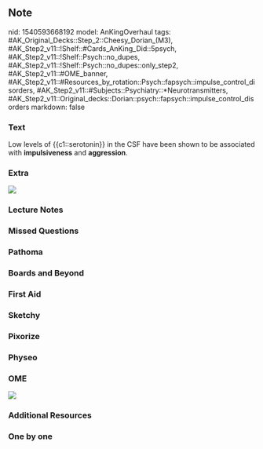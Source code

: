## Note
nid: 1540593668192
model: AnKingOverhaul
tags: #AK_Original_Decks::Step_2::Cheesy_Dorian_(M3), #AK_Step2_v11::!Shelf::#Cards_AnKing_Did::5psych, #AK_Step2_v11::!Shelf::Psych::no_dupes, #AK_Step2_v11::!Shelf::Psych::no_dupes::only_step2, #AK_Step2_v11::#OME_banner, #AK_Step2_v11::#Resources_by_rotation::Psych::fapsych::impulse_control_disorders, #AK_Step2_v11::#Subjects::Psychiatry::*Neurotransmitters, #AK_Step2_v11::Original_decks::Dorian::psych::fapsych::impulse_control_disorders
markdown: false

### Text
Low levels of <span class="clozed c1">{{c1::serotonin}}</span> in
the CSF have been shown to be associated with <b>impulsiveness</b>
and <b>aggression</b>.

### Extra
<img src=
"Aggression+linked+to+the+action+of+Serotonin+&+Dopamine.jpg">

### Lecture Notes


### Missed Questions


### Pathoma


### Boards and Beyond


### First Aid


### Sketchy


### Pixorize


### Physeo


### OME
<div class="ome-widget">
  <a href="https://onlinemeded.org?ref=anki"><img src=
  "_OME_AnkiFlashcards_General_4.png"></a>
</div>

### Additional Resources


### One by one

